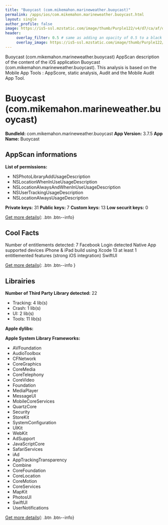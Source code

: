 ```yaml
---
title: "Buoycast (com.mikemahon.marineweather.buoycast)"
permalink: /apps/ios/com.mikemahon.marineweather.buoycast.html
layout: single
author_profile: false
image: https://is5-ssl.mzstatic.com/image/thumb/Purple122/v4/d7/ca/af/d7caafa1-c4fe-df08-614e-47b96ae42b9a/AppIcon-1x_U007emarketing-0-7-0-85-220.png/512x512bb.jpg
header: 
     overlay_filter: 0.5 # same as adding an opacity of 0.5 to a black background
     overlay_image: https://is5-ssl.mzstatic.com/image/thumb/Purple122/v4/d7/ca/af/d7caafa1-c4fe-df08-614e-47b96ae42b9a/AppIcon-1x_U007emarketing-0-7-0-85-220.png/512x512bb.jpg
---
```

Buoycast (com.mikemahon.marineweather.buoycast) AppScan description of the content of the iOS application Buoycast (com.mikemahon.marineweather.buoycast). This analysis is based on the Mobile App Tools : AppScore, static analysis, Audit and the Mobile Audit App Tool.

# Buoycast (com.mikemahon.marineweather.buoycast)

**BundleId:** com.mikemahon.marineweather.buoycast
**App Version:** 3.7.5
**App Name:** Buoycast


## AppScan informations 

**List of permissions:** 
- NSPhotoLibraryAddUsageDescription
- NSLocationWhenInUseUsageDescription
- NSLocationAlwaysAndWhenInUseUsageDescription
- NSUserTrackingUsageDescription
- NSLocationAlwaysUsageDescription
  
  
**Private keys:** 31
**Public keys:** 7
**Custom keys:** 13
**Low securit keys:** 0
  
[Get more details](/pricing.html){: .btn .btn--info}

## Cool Facts

Number of entitlements detected: 7
Facebook Login detected
Native App
supported devices iPhone & iPad
build using Xcode 13
at least 1 entitlemented features (strong iOS integration)
SwiftUI
  
[Get more details](/pricing.html){: .btn .btn--info }

## Librairies 
**Number of Third Party Library detected:** 22
- Tracking: 4 lib(s)
- Crash: 1 lib(s)
- UI: 2 lib(s)
- Tools: 11 lib(s)


**Apple dylibs:**


**Apple System Library Frameworks:**
- AVFoundation
- AudioToolbox
- CFNetwork
- CoreGraphics
- CoreMedia
- CoreTelephony
- CoreVideo
- Foundation
- MediaPlayer
- MessageUI
- MobileCoreServices
- QuartzCore
- Security
- StoreKit
- SystemConfiguration
- UIKit
- WebKit
- AdSupport
- JavaScriptCore
- SafariServices
- iAd
- AppTrackingTransparency
- Combine
- CoreFoundation
- CoreLocation
- CoreMotion
- CoreServices
- MapKit
- PhotosUI
- SwiftUI
- UserNotifications


  
[Get more details](/pricing.html){: .btn .btn--info}


